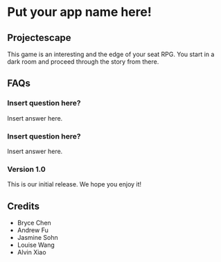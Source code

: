 

# Put your app name here!

## Projectescape
This game is an interesting and the edge of your seat RPG. You start in a dark room and proceed through the story from there.

## FAQs

### Insert question here?
Insert answer here.

### Insert question here?
Insert answer here.
<!--
## Changelog

### Version 1.1

#### Bug fixes
 * Fixed thing
 * Fixed other thing

#### Changes
 * Added thing
 * Removed thing
 * Added a group of related things:
   * one
   * two
   * three
   * four
 * If you want to be fancy, you can use a...
   * + to indicate something added and a...
   * - to indicate something removed, just be careful with your markdown syntax!
-->
### Version 1.0
This is our initial release. We hope you enjoy it!

## Credits
* Bryce Chen
* Andrew Fu
* Jasmine Sohn
* Louise Wang
* Alvin Xiao
